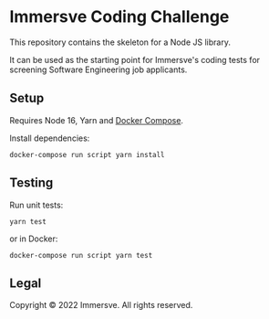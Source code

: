 # Immersve Coding Challenge

This repository contains the skeleton for a Node JS library. 

It can be used as the starting point for Immersve's coding tests for screening Software
Engineering job applicants. 


## Setup

Requires Node 16, Yarn and [Docker Compose](https://docs.docker.com/get-docker/).

Install dependencies:

```
docker-compose run script yarn install
```


## Testing

Run unit tests:

```
yarn test
```

or in Docker:

```
docker-compose run script yarn test
```


## Legal

Copyright © 2022 Immersve. All rights reserved.
